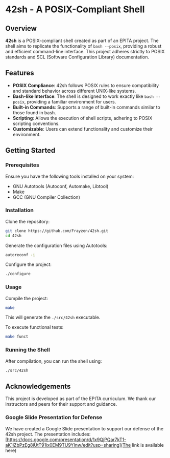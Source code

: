 # 42sh - A POSIX-Compliant Shell

## Overview
**42sh** is a POSIX-compliant shell created as part of an EPITA project. The shell aims to replicate the functionality of `bash --posix`, providing a robust and efficient command-line interface. This project adheres strictly to POSIX standards and SCL (Software Configuration Library) documentation.

## Features
- **POSIX Compliance**: 42sh follows POSIX rules to ensure compatibility and standard behavior across different UNIX-like systems.
- **Bash-like Interface**: The shell is designed to work exactly like `bash --posix`, providing a familiar environment for users.
- **Built-in Commands**: Supports a range of built-in commands similar to those found in bash.
- **Scripting**: Allows the execution of shell scripts, adhering to POSIX scripting conventions.
- **Customizable**: Users can extend functionality and customize their environment.

## Getting Started

### Prerequisites
Ensure you have the following tools installed on your system:
- GNU Autotools (Autoconf, Automake, Libtool)
- Make
- GCC (GNU Compiler Collection)

### Installation

Clone the repository:
```sh
git clone https://github.com/Frayzen/42sh.git
cd 42sh
```

Generate the configuration files using Autotools:
```sh
autoreconf -i
```

Configure the project:
```sh
./configure
```

### Usage

Compile the project:
```sh
make
```

This will generate the `./src/42sh` executable.

To execute functional tests:
```sh
make funct
```

### Running the Shell

After compilation, you can run the shell using:
```sh
./src/42sh
```

## Acknowledgements

This project is developed as part of the EPITA curriculum. We thank our instructors and peers for their support and guidance.

### Google Slide Presentation for Defense
We have created a Google Slide presentation to support our defense of the 42sh project. The presentation includes:
[https://docs.google.com/presentation/d/1x9QjPQar7kT1-aK1lZbPzEg8iUtT91ix0EM9TU9YInw/edit?usp=sharing](The link is available here)

